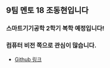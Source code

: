 ## 9팀 멘토 18 조동현입니다
### 스마트기기공학 2학기 복학 예정입니다!
### 컴퓨터 비전 쪽으로 관심이 많습니다.
- [Github 링크](https://github.com/hyeon9698)
